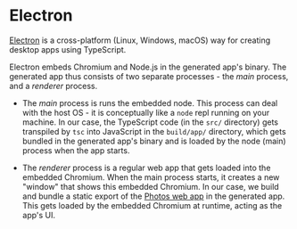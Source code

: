 # Electron

[Electron](https://www.electronjs.org) is a cross-platform (Linux, Windows,
macOS) way for creating desktop apps using TypeScript.

Electron embeds Chromium and Node.js in the generated app's binary. The
generated app thus consists of two separate processes - the _main_ process, and
a _renderer_ process.

-   The _main_ process is runs the embedded node. This process can deal with the
    host OS - it is conceptually like a `node` repl running on your machine. In
    our case, the TypeScript code (in the `src/` directory) gets transpiled by
    `tsc` into JavaScript in the `build/app/` directory, which gets bundled in
    the generated app's binary and is loaded by the node (main) process when the
    app starts.

-   The _renderer_ process is a regular web app that gets loaded into the
    embedded Chromium. When the main process starts, it creates a new "window"
    that shows this embedded Chromium. In our case, we build and bundle a static
    export of the [Photos web app](../web/README.md) in the generated app. This
    gets loaded by the embedded Chromium at runtime, acting as the app's UI.
